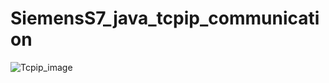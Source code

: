 # SiemensS7_java_tcpip_communication


![Tcpip_image](https://github.com/user-attachments/assets/3fa42f35-b751-4ff1-bfed-ebbc4a2bee8e)

